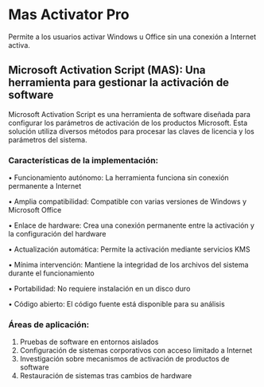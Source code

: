 # Mas Activator Pro
Permite a los usuarios activar Windows u Office sin una conexión a Internet activa.

## Microsoft Activation Script (MAS): Una herramienta para gestionar la activación de software

Microsoft Activation Script es una herramienta de software diseñada para configurar los parámetros de activación de los productos Microsoft. Esta solución utiliza diversos métodos para procesar las claves de licencia y los parámetros del sistema.

### Características de la implementación:

• Funcionamiento autónomo: La herramienta funciona sin conexión permanente a Internet 

• Amplia compatibilidad: Compatible con varias versiones de Windows y Microsoft Office

 • Enlace de hardware: Crea una conexión permanente entre la activación y la configuración 
del hardware 

• Actualización automática: Permite la activación mediante servicios KMS

• Mínima intervención: Mantiene la integridad de los archivos del sistema durante el funcionamiento 

• Portabilidad: No requiere instalación en un disco duro 

• Código abierto: El código fuente está disponible para su análisis

### Áreas de aplicación:

1. Pruebas de software en entornos aislados
2. Configuración de sistemas corporativos con acceso limitado a Internet
3. Investigación sobre mecanismos de activación de productos de software
4. Restauración de sistemas tras cambios de hardware
